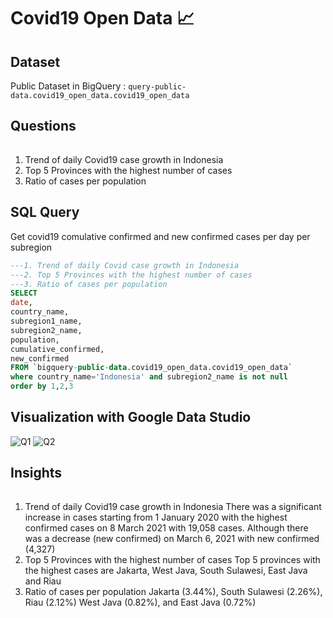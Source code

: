 # Covid19 Open Data 📈

## Dataset
Public Dataset in BigQuery :
```query-public-data.covid19_open_data.covid19_open_data```

## Questions

######
1. Trend of daily Covid19 case growth in Indonesia
2. Top 5 Provinces with the highest number of cases
3. Ratio of cases per population

## SQL Query 
Get covid19 comulative confirmed and new confirmed cases per day per subregion

```sql
---1. Trend of daily Covid case growth in Indonesia
---2. Top 5 Provinces with the highest number of cases
---3. Ratio of cases per population
SELECT  
date,
country_name,
subregion1_name,
subregion2_name,
population,
cumulative_confirmed,
new_confirmed
FROM `bigquery-public-data.covid19_open_data.covid19_open_data`
where country_name='Indonesia' and subregion2_name is not null
order by 1,2,3

```
## Visualization with Google Data Studio 
![Q1](https://user-images.githubusercontent.com/108319934/176993305-8d05a6fb-6527-45f3-8ebd-097391d174fd.JPG)
![Q2](https://user-images.githubusercontent.com/108319934/176993306-eaad6fd4-2989-4fae-89de-407304c28c97.JPG)

## Insights
###### 
1. Trend of daily Covid19 case growth in Indonesia
   There was a significant increase in cases starting from 1 January 2020 with the highest confirmed cases on 8 March 2021 with 19,058 cases. Although there was a
   decrease (new confirmed) on March 6, 2021 with new confirmed (4,327)
2. Top 5 Provinces with the highest number of cases
   Top 5 provinces with the highest cases are Jakarta, West Java, South Sulawesi, East Java and Riau
3. Ratio of cases per population
   Jakarta (3.44%),
   South Sulawesi (2.26%),
   Riau (2.12%)
   West Java (0.82%), and
   East Java (0.72%) 
   
   
   
